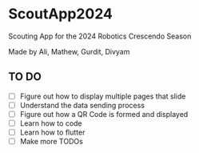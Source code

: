 # ScoutApp2024
Scouting App for the 2024 Robotics Crescendo Season

Made by Ali, Mathew, Gurdit, Divyam

## TO DO
- [ ] Figure out how to display multiple pages that slide
- [ ] Understand the data sending process
- [ ] Figure out how a QR Code is formed and displayed
- [ ] Learn how to code
- [ ] Learn how to flutter
- [ ] Make more TODOs
